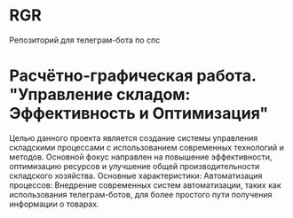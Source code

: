 # RGR
Репозиторий для телеграм-бота по спс
# Расчётно-графическая работа. "Управление складом: Эффективность и Оптимизация"
Целью данного проекта является создание системы управления складскими процессами с использованием современных технологий и методов. Основной фокус направлен на повышение эффективности, оптимизацию ресурсов и улучшение общей производительности складского хозяйства.
Основные характеристики:
Автоматизация процессов: Внедрение современных систем автоматизации, таких как использования телеграм-ботов, для более простого пути получения информации о товарах.
